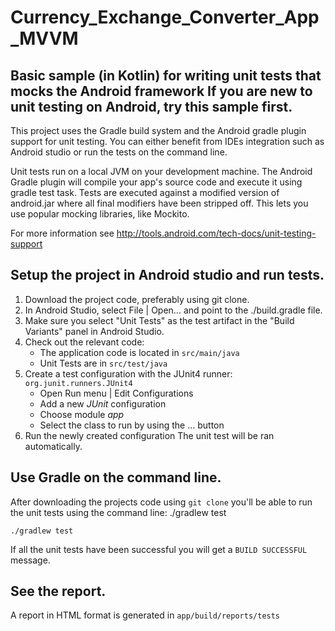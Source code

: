 # Currency_Exchange_Converter_App_MVVM
## Basic sample (in Kotlin) for writing unit tests that mocks the Android framework If you are new to unit testing on Android, try this sample first.

This project uses the Gradle build system and the Android gradle plugin support for unit testing. You can either benefit from IDEs integration such as Android studio or run the tests on the command line.

Unit tests run on a local JVM on your development machine. The Android Gradle plugin will compile your app's source code and execute it using gradle test task. Tests are executed against a modified version of android.jar where all final modifiers have been stripped off. This lets you use popular mocking libraries, like Mockito.

For more information see http://tools.android.com/tech-docs/unit-testing-support

## Setup the project in Android studio and run tests.
1. Download the project code, preferably using git clone.
2. In Android Studio, select File | Open... and point to the ./build.gradle file.
3. Make sure you select "Unit Tests" as the test artifact in the "Build Variants" panel in Android Studio.
3. Check out the relevant code:
   - The application code is located in `src/main/java`
   - Unit Tests are in `src/test/java`
5. Create a test configuration with the JUnit4 runner:  `org.junit.runners.JUnit4` 
   - Open Run menu | Edit Configurations
   - Add a new *JUnit* configuration
   - Choose module _app_
   - Select the class to run by using the ... button
6. Run the newly created configuration
The unit test will be ran automatically.

## Use Gradle on the command line.
 After downloading the projects code using `git clone` you'll be able to run the unit tests using the command line:
 ./gradlew test
 
 ```terminal
 ./gradlew test
```
 
If all the unit tests have been successful you will get a `BUILD SUCCESSFUL` message.

## See the report.
A report in HTML format is generated in  `app/build/reports/tests`
